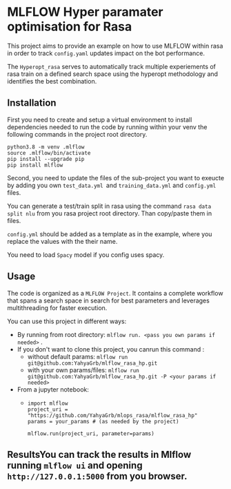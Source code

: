 # MLFLOW Hyper paramater optimisation for Rasa

This project aims to provide an example on how to use MLFLOW within rasa in order to track `config.yaml` updates impact on the bot performance.

The `Hyperopt_rasa` serves to automatically track multiple experiements of rasa train on a defined search space using the hyperopt methodology and identifies the best combination.

## Installation

First you need to create and setup a virtual environment to install dependencies needed to run the code by running within your venv the following commands in the project root directory.

```
python3.8 -m venv .mlflow 
source .mlflow/bin/activate
pip install --upgrade pip
pip install mlflow
```

Second, you need to update the files of the sub-project you want to exeucte by adding you own `test_data.yml `and `training_data.yml` and `config.yml` files.

You can generate a test/train split in rasa using the command `rasa data split nlu` from you rasa project root directory. Than copy/paste them in files.

`config.yml` should be added as a template as in the example, where you replace the values with the their name.

You need to load `Spacy` model if you config uses spacy.

## Usage

The code is organized as a `MLFLOW Project`. It contains a complete workflow that spans a search space in search for best parameters and leverages multithreading for faster execution.

You can use this project in different ways:

- By running from root directory: `mlflow run. <pass you own params if needed>` .
- If you don't want to clone this project, you canrun this command :
  - without default params: `mlflow run git@github.com:YahyaGrb/mlflow_rasa_hp.git`
  - with your own params/files: `mlflow run git@github.com:YahyaGrb/mlflow_rasa_hp.git -P <your params if needed>`
- From a jupyter notebook:
  - ```
    import mlflow
    project_uri = "https://github.com/YahyaGrb/mlops_rasa/mlflow_rasa_hp"
    params = your_params # (as needed by the project)

    mlflow.run(project_uri, parameter=params)
    ```

## ResultsYou can track the results in Mlflow running `mlflow ui` and opening `http://127.0.0.1:5000` from you browser.
